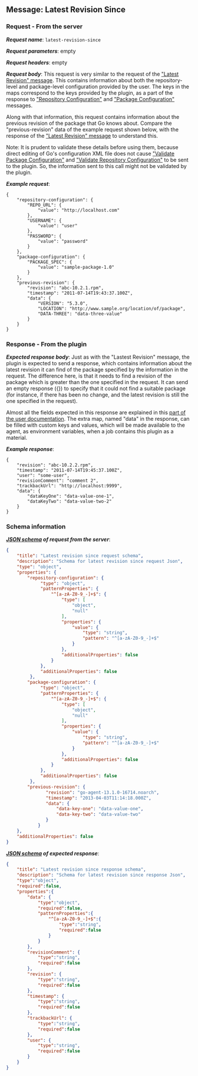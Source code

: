 ## Message: Latest Revision Since

### Request - From the server

***Request name***: ```latest-revision-since```

***Request parameters***: empty

***Request headers***: empty

***Request body***: This request is very similar to the request of the ["Latest Revision" message](latest_revision.md). This contains information about both the repository-level and package-level configuration provided by the user. The keys in the maps correspond to the keys provided by the plugin, as a part of the response to ["Repository Configuration"](repository_configuration.md) and ["Package Configuration"](package_configuration.md) messages.

Along with that information, this request contains information about the previous revision of the package that Go knows about. Compare the "previous-revision" data of the example request shown below, with the response of the ["Latest Revision" message](latest_revision.md#response---from-the-plugin) to understand this.

Note: It is prudent to validate these details before using them, because direct editing of Go's configuration XML file does not cause ["Validate Package Configuration"](validate_package_configuration.md) and ["Validate Repository Configuration"](validate_repository_configuration.md) to be sent to the plugin. So, the information sent to this call might not be validated by the plugin.

***Example request***:
```{json}
{
    "repository-configuration": {
        "REPO_URL": {
            "value": "http://localhost.com"
        },
        "USERNAME": {
            "value": "user"
        },
        "PASSWORD": {
            "value": "password"
        }
    },
    "package-configuration": {
        "PACKAGE_SPEC": {
            "value": "sample-package-1.0"
        }
    },
    "previous-revision": {
        "revision": "abc-10.2.1.rpm",
        "timestamp": "2011-07-14T19:43:37.100Z",
        "data": {
            "VERSION": "5.3.0",
            "LOCATION": "http://www.sample.org/location/of/package",
            "DATA-THREE": "data-three-value"
        }
    }
}
```

### Response - From the plugin

***Expected response body***: Just as with the "Lastest Revision" message, the plugin is expected to send a response, which contains information about the latest revision it can find of the package specified by the information in the request. The difference here, is that it needs to find a revision of the package which is greater than the one specified in the request. It can send an empty response ({}) to specify that it could not find a suitable package (for instance, if there has been no change, and the latest revision is still the one specified in the request).

Almost all the fields expected in this response are explained in this [part of the user documentation](http://docs.go.cd/current/extension_points/package_repository_extension.html#package-information-display). The extra map, named "data" in the response, can be filled with custom keys and values, which will be made available to the agent, as environment variables, when a job contains this plugin as a material.

***Example response***:
```{json}
{
    "revision": "abc-10.2.2.rpm",
    "timestamp": "2011-07-14T19:45:37.100Z",
    "user": "some-user",
    "revisionComment": "comment 2",
    "trackbackUrl": "http://localhost:9999",
    "data": {
        "dataKeyOne": "data-value-one-1",
        "dataKeyTwo": "data-value-two-2"
    }
}
```

### Schema information

***[JSON schema](http://json-schema.org) of request from the server***:
```json
{
    "title": "Latest revision since request schema",
    "description": "Schema for latest revision since request Json",
    "type": "object",
    "properties": {
        "repository-configuration": {
             "type": "object",
             "patternProperties": {
                 "^[a-zA-Z0-9_-]+$": {
                     "type": [
                         "object",
                         "null"
                     ],
                     "properties": {
                         "value": {
                             "type": "string",
                             "pattern": "^[a-zA-Z0-9_-]+$"
                         }
                     },
                     "additionalProperties": false
                 }
             },
             "additionalProperties": false
         },
        "package-configuration": {
             "type": "object",
             "patternProperties": {
                 "^[a-zA-Z0-9_-]+$": {
                     "type": [
                         "object",
                         "null"
                     ],
                     "properties": {
                         "value": {
                             "type": "string",
                             "pattern": "^[a-zA-Z0-9_-]+$"
                         }
                     },
                     "additionalProperties": false
                 }
             },
             "additionalProperties": false
         },
        "previous-revision": {
               "revision": "go-agent-13.1.0-16714.noarch",
               "timestamp": "2013-04-03T11:14:18.000Z",
               "data": {
                   "data-key-one": "data-value-one",
                   "data-key-two": "data-value-two"
               }
            }
    },
    "additionalProperties": false
}
```

***[JSON schema](http://json-schema.org) of expected response***:
```json
{
    "title": "Latest revision since response schema",
    "description": "Schema for latest revision since response Json",
    "type":"object",
    "required":false,
    "properties":{
        "data": {
            "type":"object",
            "required":false,
            "patternProperties":{
                "^[a-zA-Z0-9_-]+$":{
                    "type":"string",
                    "required":false
                }
            }
        },
        "revisionComment": {
            "type":"string",
            "required":false
        },
        "revision": {
            "type":"string",
            "required":false
        },
        "timestamp": {
            "type":"string",
            "required":false
        },
        "trackbackUrl": {
            "type":"string",
            "required":false
        },
        "user": {
            "type":"string",
            "required":false
        }
    }
}
```
